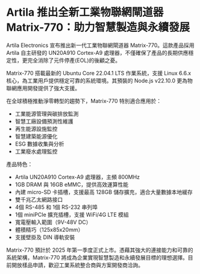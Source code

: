 # Artila 推出全新工業物聯網閘道器 Matrix-770：助力智慧製造與永續發展

Artila Electronics 宣布推出新一代工業物聯網閘道器 Matrix-770。這款產品採用 Artila 自主研發的 UN20A910 Cortex-A9 處理器，不僅確保了產品的長期供應穩定性，更完全消除了元件停產(EOL)的後顧之憂。

Matrix-770 搭載最新的 Ubuntu Core 22.04.1 LTS 作業系統，支援 Linux 6.6.x 核心，為工業用戶提供穩定可靠的系統環境。其預裝的 Node.js v22.10.0 更為物聯網應用開發提供了強大支援。

在全球積極推動淨零轉型的趨勢下，Matrix-770 特別適合應用於：
- 工業能源管理與碳排放監測
- 智慧工廠設備預測性維護
- 再生能源設施監控
- 智慧建築能源優化
- ESG 數據收集與分析
- 工業廢水處理監控

產品特色：
- Artila UN20A910 Cortex-A9 處理器，主頻 800MHz
- 1GB DRAM 與 16GB eMMC，提供高效運算性能
- 內建 micro-SD 卡插槽，支援最高 128GB 儲存擴充，適合大量數據本地緩存
- 雙千兆乙太網路接口
- 4個 RS-485 和 1個 RS-232 串列埠
- 1個 miniPCIe 擴充插槽，支援 WiFi/4G LTE 模組
- 寬電壓輸入範圍（9V-48V DC）
- 體積精巧（125x85x20mm）
- 支援壁掛及 DIN 導軌安裝

Matrix-770 預計於 2025 年第一季度正式上市。憑藉其強大的連接能力和可靠的系統架構，Matrix-770 將成為企業實現智慧製造和永續發展目標的理想選擇。目前開放樣品申請，歡迎工業系統整合商與方案開發商洽詢。
